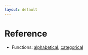 ```yaml
---
layout: default
---
```


# Reference

- Functions: 
  [alphabetical](functions/alphabetical.html),
  [categorical](functions/categorical.html)
